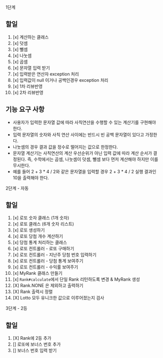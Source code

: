 1단계

## 할일
1. [x] 계산하는 클래스
2. [x] 덧셈
3. [x] 뺄셈
4. [x] 나눗셈
5. [x] 곱셈
6. [x] 문자열 입력 받기
7. [x] 입력받은 연산자 exception 처리
8. [x] 입력값이 null 이거나 공백인경우 exception 처리
9. [x] 1차 리뷰반영
10. [x] 2차 리뷰반영

## 기능 요구 사항
- 사용자가 입력한 문자열 값에 따라 사칙연산을 수행할 수 있는 계산기를 구현해야 한다.
- 입력 문자열의 숫자와 사칙 연산 사이에는 반드시 빈 공백 문자열이 있다고 가정한다.
- 나눗셈의 경우 결과 값을 정수로 떨어지는 값으로 한정한다.
- 문자열 계산기는 사칙연산의 계산 우선순위가 아닌 입력 값에 따라 계산 순서가 결정된다. 즉, 수학에서는 곱셈, 나눗셈이 덧셈, 뺄셈 보다 먼저 계산해야 하지만 이를 무시한다.
- 예를 들어 2 + 3 * 4 / 2와 같은 문자열을 입력할 경우 2 + 3 * 4 / 2 실행 결과인 10을 출력해야 한다.


2단계 - 자동

## 할일
1. [x] 로또 숫자 클래스 (1개 숫자)
2. [x] 로또 클래스 (6개 숫자 리스트)
3. [x] 로또 생성하기
4. [x] 로또 당첨 개수 계산하기
5. [x] 당첨 통계 처리하는 클래스
6. [x] 로또 컨트롤러 - 로또 구매하기
7. [x] 로또 컨트롤러 - 지난주 당첨 번호 입력하기
8. [x] 로또 컨트롤러 - 당첨 통계 보여주기
9. [x] 로또 컨트롤러 - 수익률 보여주기
10. [x] MyRank 클래스 만들기
11. [x] `Rank#calculate`에서 단일 Rank 리턴하도록 변경 & MyRank 생성
12. [X] Rank.NONE 은 제외하고 출력하기
13. [X] Rank 출력시 정렬
14. [X] Lotto 모두 유니크한 값으로 이루어졌는지 검사

3단계 - 2등

## 할일
1. [X] Rank에 2등 추가
2. [] 로또에 보너스 번호 추가
3. [] 보너스 번호 입력 받기
